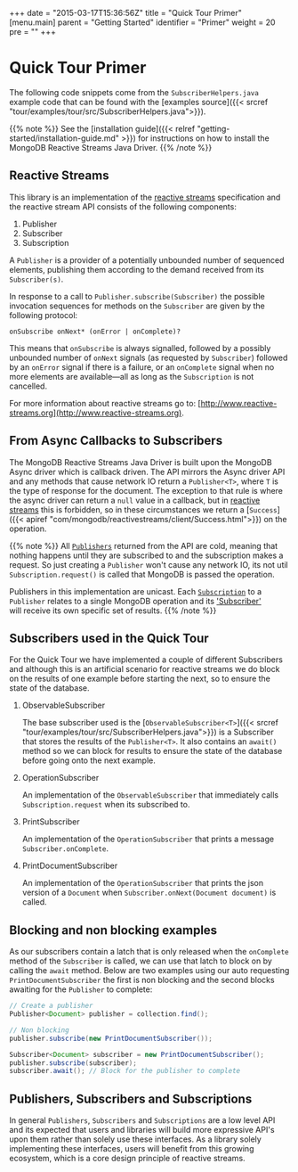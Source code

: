 +++
date = "2015-03-17T15:36:56Z"
title = "Quick Tour Primer"
[menu.main]
  parent = "Getting Started"
  identifier = "Primer"
  weight = 20
  pre = "<i class='fa'></i>"
+++

# Quick Tour Primer

The following code snippets come from the `SubscriberHelpers.java` example code
that can be found with the [examples source]({{< srcref "tour/examples/tour/src/SubscriberHelpers.java">}}).

{{% note %}}
See the [installation guide]({{< relref "getting-started/installation-guide.md" >}})
for instructions on how to install the MongoDB Reactive Streams Java Driver.
{{% /note %}}

## Reactive Streams

This library is an implementation of the [reactive streams](http://www.reactive-streams.org) specification and the reactive stream API 
consists of the following components:

1. Publisher
2. Subscriber
3. Subscription

A `Publisher` is a provider of a potentially unbounded number of sequenced elements, publishing them according to the demand received from its `Subscriber(s)`.

In response to a call to `Publisher.subscribe(Subscriber)` the possible invocation sequences for methods on the `Subscriber` are given by the following protocol:

```
onSubscribe onNext* (onError | onComplete)?
```

This means that `onSubscribe` is always signalled, followed by a possibly unbounded number of `onNext` signals (as requested by `Subscriber`) 
followed by an `onError` signal if there is a failure, or an `onComplete` signal when no more elements are available—all as long as 
the `Subscription` is not cancelled.

For more information about reactive streams go to: [http://www.reactive-streams.org](http://www.reactive-streams.org).


## From Async Callbacks to Subscribers

The MongoDB Reactive Streams Java Driver is built upon the MongoDB Async driver which is callback driven.
The API mirrors the Async driver API and any methods that cause network IO return a `Publisher<T>`, 
where `T` is the type of response for the document.  The exception to that rule is where the async driver can return a `null`
value in a callback, but in [reactive streams](http://www.reactive-streams.org) this is forbidden, so in these circumstances we
return a [`Success`]({{< apiref "com/mongodb/reactivestreams/client/Success.html">}}) on the operation.

{{% note %}}
All [`Publishers`](http://www.reactive-streams.org/reactive-streams-1.0.0.RC4-javadoc/?org/reactivestreams/Publisher.html) returned 
from the API are cold, meaning that nothing happens until they are subscribed to and the subscription makes a request. So just creating a 
`Publisher` won't cause any network IO, its not util `Subscription.request()` is called that MongoDB is passed the operation.

Publishers in this implementation are unicast. Each [`Subscription`](http://www.reactive-streams.org/reactive-streams-1.0.0.RC4-javadoc/?org/reactivestreams/Subscription.html) 
to a `Publisher` relates to a single MongoDB operation and its ['Subscriber'](http://www.reactive-streams.org/reactive-streams-1.0.0.RC4-javadoc/?org/reactivestreams/Subscriber.html)  
will receive its own specific set of results. 
{{% /note %}}


## Subscribers used in the Quick Tour

For the Quick Tour we have implemented a couple of different Subscribers and although this is an artificial scenario for reactive streams we
do block on the results of one example before starting the next, so to ensure the state of the database.

1. ObservableSubscriber

    The base subscriber used is the [`ObservableSubscriber<T>`]({{< srcref "tour/examples/tour/src/SubscriberHelpers.java">}}) is a Subscriber 
    that stores the results of the `Publisher<T>`. It also contains an `await()` method so we can block for results to ensure the state of 
    the database before going onto the next example.

2. OperationSubscriber

    An implementation of the `ObservableSubscriber` that immediately calls `Subscription.request` when its subscribed to.

3.  PrintSubscriber

    An implementation of the `OperationSubscriber` that prints a message `Subscriber.onComplete`.

3.  PrintDocumentSubscriber

    An implementation of the `OperationSubscriber` that prints the json version of a `Document` when `Subscriber.onNext(Document document)` is called.


##  Blocking and non blocking examples

As our subscribers contain a latch that is only released when the `onComplete` method of the `Subscriber` is called, we can use that latch 
to block on by calling the `await` method.  Below are two examples using our auto requesting `PrintDocumentSubscriber` the first is non blocking
and the second blocks awaiting for the `Publisher` to complete:

```java
// Create a publisher
Publisher<Document> publisher = collection.find();

// Non blocking
publisher.subscribe(new PrintDocumentSubscriber());

Subscriber<Document> subscriber = new PrintDocumentSubscriber();
publisher.subscribe(subscriber);
subscriber.await(); // Block for the publisher to complete
```

## Publishers, Subscribers and Subscriptions

In general `Publishers`, `Subscribers` and `Subscriptions` are a low level API and its expected that users and libraries will build more 
expressive API's upon them rather than solely use these interfaces.  As a library solely implementing these interfaces, users will benefit
from this growing ecosystem, which is a core design principle of reactive streams.
